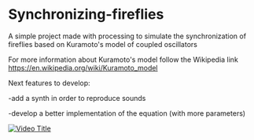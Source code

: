 # Synchronizing-fireflies
A simple project made with processing to simulate the synchronization of fireflies based on Kuramoto's model of coupled oscillators

For more information about Kuramoto's model follow the Wikipedia link
https://en.wikipedia.org/wiki/Kuramoto_model

Next features to develop: 

-add a synth in order to reproduce sounds

-develop a better implementation of the equation (with more parameters)

[![Video Title](https://img.youtube.com/vi/GV0zk0tt5JI/0.jpg)](https://www.youtube.com/watch?v=GV0zk0tt5JI)
